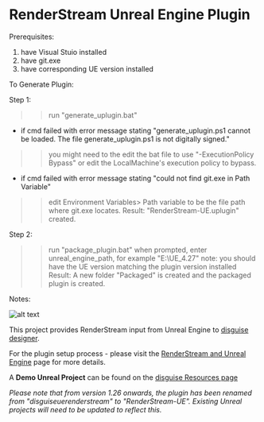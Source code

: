 # RenderStream Unreal Engine Plugin

Prerequisites: 
1. have Visual Stuio installed 
2. have git.exe 
3. have corresponding UE version installed 

To Generate Plugin: 

Step 1: 
>> run "generate_uplugin.bat"
* if cmd failed with error message stating "generate_uplugin.ps1 cannot be loaded. The file generate_uplugin.ps1 is not digitally signed."
>> you might need to the edit the bat file to use "-ExecutionPolicy Bypass" or edit the LocalMachine's execution policy to bypass. 
* if cmd failed with error message stating "could not find git.exe in Path Variable" 
>> edit Environment Variables> Path variable to be the file path where git.exe locates.
Result: 
"RenderStream-UE.uplugin" created.

Step 2: 
>> run "package_plugin.bat"
>> when prompted, enter unreal_engine_path, for example "E:\UE_4.27"
>> note: you should have the UE version matching the plugin version installed 
Result:
A new folder "Packaged" is created and the packaged plugin is created. 

Notes:

![alt text](https://download.disguise.one/media/6066/d3-renderstream-unreal.png)

This project provides RenderStream input from Unreal Engine to [disguise designer](https://www.disguise.one/en/products/designer/).

For the plugin setup process - please visit the [RenderStream and Unreal Engine](https://help.disguise.one/Content/Configuring/Render-engines/RenderStream-Unreal.htm) page for more details.

A **Demo Unreal Project** can be found on the [disguise Resources page](https://download.disguise.one/#resources)

_Please note that from version 1.26 onwards, the plugin has been renamed from "disguiseuerenderstream" to "RenderStream-UE". Existing Unreal projects will need to be updated to reflect this._
